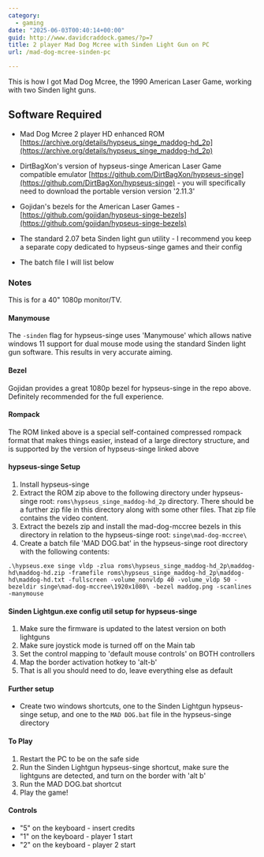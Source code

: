 ```yaml
---
category:
  - gaming
date: "2025-06-03T00:40:14+00:00"
guid: http://www.davidcraddock.games/?p=7
title: 2 player Mad Dog Mcree with Sinden Light Gun on PC
url: /mad-dog-mcree-sinden-pc

---
```


This is how I got Mad Dog Mcree, the 1990 American Laser Game, working with two Sinden light guns.

## Software Required

* Mad Dog Mcree 2 player HD enhanced ROM [https://archive.org/details/hypseus_singe_maddog-hd_2p](https://archive.org/details/hypseus_singe_maddog-hd_2p)

* DirtBagXon's version of hypseus-singe American Laser Game compatible emulator [https://github.com/DirtBagXon/hypseus-singe](https://github.com/DirtBagXon/hypseus-singe) - you will specifically need to download the portable version version '2.11.3'

* Gojidan's bezels for the American Laser Games - [https://github.com/gojidan/hypseus-singe-bezels](https://github.com/gojidan/hypseus-singe-bezels)

* The standard 2.07 beta Sinden light gun utility - I recommend you keep a separate copy dedicated to hypseus-singe games and their config

* The batch file I will list below

### Notes

This is for a 40" 1080p monitor/TV.

#### Manymouse

The `-sinden` flag for hypseus-singe uses 'Manymouse' which allows native windows 11 support for dual mouse mode using the standard Sinden light gun software. This results in very accurate aiming.

#### Bezel

Gojidan provides a great 1080p bezel for hypseus-singe in the repo above. Definitely recommended for the full experience.

#### Rompack

The ROM linked above is a special self-contained compressed rompack format that makes things easier, instead of a large directory structure, and is supported by the version of hypseus-singe linked above

#### hypseus-singe Setup

1. Install hypseus-singe
2. Extract the ROM zip above to the following directory under hypseus-singe root:
```roms\hypseus_singe_maddog-hd_2p```
directory. There should be a further zip file in this directory along with some other files. That zip file contains the video content.
3. Extract the bezels zip and install the mad-dog-mccree bezels in this directory in relation to the hypseus-singe root:
```singe\mad-dog-mccree\```
4. Create a batch file 'MAD DOG.bat' in the hypseus-singe root directory with the following contents:

```
.\hypseus.exe singe vldp -zlua roms\hypseus_singe_maddog-hd_2p\maddog-hd\maddog-hd.zip -framefile roms\hypseus_singe_maddog-hd_2p\maddog-hd\maddog-hd.txt -fullscreen -volume_nonvldp 40 -volume_vldp 50 -bezeldir singe\mad-dog-mccree\1920x1080\ -bezel maddog.png -scanlines -manymouse
```

#### Sinden Lightgun.exe config util setup for hypseus-singe

1. Make sure the firmware is updated to the latest version on both lightguns
2. Make sure joystick mode is turned off on the Main tab
3. Set the control mapping to 'default mouse controls' on BOTH controllers
4. Map the border activation hotkey to 'alt-b'
5. That is all you should need to do, leave everything else as default

#### Further setup

* Create two windows shortcuts, one to the Sinden Lightgun hypseus-singe setup, and one to the ```MAD DOG.bat``` file in the hypseus-singe directory


#### To Play

1. Restart the PC to be on the safe side
2. Run the Sinden Lightgun hypseus-singe shortcut, make sure the lightguns are detected, and turn on the border with 'alt b'
3. Run the MAD DOG.bat shortcut
4. Play the game!


#### Controls

* "5" on the keyboard - insert credits
* "1" on the keyboard - player 1 start
* "2" on the keyboard - player 2 start

